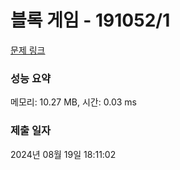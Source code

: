 # 블록 게임 - 191052/1 

[문제 링크](https://level.goorm.io/exam/191052/%EB%B8%94%EB%A1%9D-%EA%B2%8C%EC%9E%84/quiz/1) 

### 성능 요약

메모리: 10.27 MB, 시간: 0.03 ms

### 제출 일자

2024년 08월 19일 18:11:02

